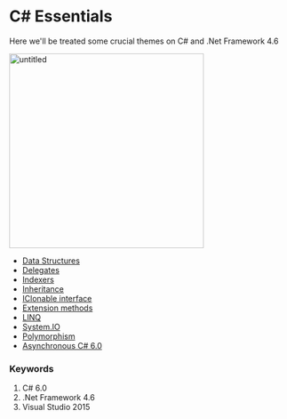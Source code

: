 # C\# Essentials
Here we'll be treated some crucial themes on C# and .Net Framework 4.6

<img width="350" alt="untitled" src="https://cloud.githubusercontent.com/assets/25085025/22407334/fd8cf272-e67d-11e6-935d-b0195fe21ac7.png">

* [Data Structures](https://github.com/aramzham/CSharp-Essentials/tree/master/DataStructures)
* [Delegates](https://github.com/aramzham/CSharp-Essentials/tree/master/Delegates)
* [Indexers](https://github.com/aramzham/CSharp-Essentials/tree/master/IndexersInCSharp)
* [Inheritance](https://github.com/aramzham/CSharp-Essentials/tree/master/InheritanceExamples)
* [IClonable interface](https://github.com/aramzham/CSharp-Essentials/tree/master/IClonableInterface)
* [Extension methods](https://github.com/aramzham/CSharp-Essentials/tree/master/ExtensionMethodExamples)
* [LINQ](https://github.com/aramzham/CSharp-Essentials/tree/master/LINQ)
* [System.IO](https://github.com/aramzham/CSharp-Essentials/tree/master/Input-Output)
* [Polymorphism](https://github.com/aramzham/CSharp-Essentials/tree/master/Polymorphism)
* [Asynchronous C\# 6.0](https://github.com/aramzham/CSharp-Essentials/tree/master/Asynchronous)


<h3>Keywords</h3>
<ol type="1">
<li>C# 6.0</li>
<li>.Net Framework 4.6</li>
<li>Visual Studio 2015</li>
</ol>
